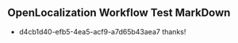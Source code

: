 ## OpenLocalization Workflow Test MarkDown
* d4cb1d40-efb5-4ea5-acf9-a7d65b43aea7 thanks!

<!--HONumber=Sep16_HO1-->


